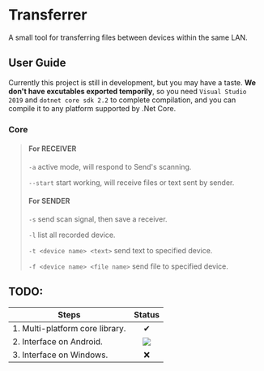 # Transferrer
A small tool for transferring files between devices within the same LAN.

## User Guide
Currently this project is still in development, but you may have a taste.
**We don't have excutables exported temporily**, so you need `Visual Studio 2019` and `dotnet core sdk 2.2` to complete compilation, and you can compile it to any platform supported by .Net Core.

### Core
> #### For RECEIVER
> `-a` active mode, will respond to Send's scanning.
>
> `--start` start working, will receive files or text sent by sender.
>
> #### For SENDER
> `-s` send scan signal, then save a receiver.
>
> `-l` list all recorded device.
>
> `-t <device name> <text>` send text to specified device.
>
> `-f <device name> <file name>` send file to specified device.

## TODO: 
|Steps|Status|
|-|:-:|
|1. Multi-platform core library.|✔|
|2. Interface on Android.|![](https://camo.githubusercontent.com/8367389469b3bc13ceaa808e9b85991abbf57b7c/687474703a2f2f696d672e6c616e72656e74756b752e636f6d2f696d672f616c6c696d672f313231322f352d31323132303431393352302e676966)|
|3. Interface on Windows.|❌|
